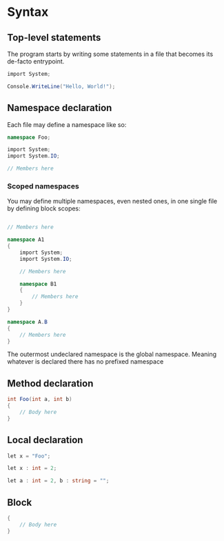 # Syntax

## Top-level statements

The program starts by writing some statements in a file that becomes its de-facto entrypoint.

```c#
import System;

Console.WriteLine("Hello, World!");
```

## Namespace declaration

Each file may define a namespace like so:

```c#
namespace Foo;

import System;
import System.IO;

// Members here
```

### Scoped namespaces

You may define multiple namespaces, even nested ones, in one single file by defining block scopes:

```c#

// Members here

namespace A1
{
    import System;
    import System.IO;

    // Members here

    namespace B1
    {
        // Members here
    }
}

namespace A.B
{
    // Members here
}
```

The outermost undeclared namespace is the global namespace. Meaning whatever is declared there has no prefixed namespace

## Method declaration

```c#
int Foo(int a, int b) 
{
    // Body here
}
```

## Local declaration

```c#
let x = "Foo";
```

```c#
let x : int = 2;
```

```c#
let a : int = 2, b : string = "";
```

## Block

```c#
{
    // Body here
}
```